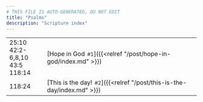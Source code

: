 ```yaml
---
# THIS FILE IS AUTO-GENERATED, DO NOT EDIT
title: "Psalms"
description: "Scripture index"
---
```


|  |  |
| --- | --- |
| 25:10 <br/> 42:2-6,8,10 <br/> 43:5 <br/> 118:14 | [Hope in God<span style="font-size:smaller; padding-left:0.5em;">#1</span>]({{<relref "/post/hope-in-god/index.md" >}}) |
| 118:24 | [This is the day!<span style="font-size:smaller; padding-left:0.5em;">#2</span>]({{<relref "/post/this-is-the-day/index.md" >}}) |
